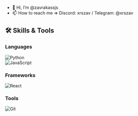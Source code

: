 - 👋 Hi, I’m @zavrakassjs
- 📫 How to reach me => Discord: xrszav / Telegram: @xrszav
## 🛠️ Skills & Tools  

### Languages  
![Python](https://img.shields.io/badge/Python-3776AB?style=for-the-badge&logo=python&logoColor=white)  
![JavaScript](https://img.shields.io/badge/JavaScript-F7DF1E?style=for-the-badge&logo=javascript&logoColor=black)  

### Frameworks  
![React](https://img.shields.io/badge/React-20232A?style=for-the-badge&logo=react&logoColor=61DAFB)  

### Tools  
![Git](https://img.shields.io/badge/Git-F05032?style=for-the-badge&logo=git&logoColor=white)  